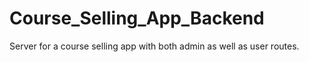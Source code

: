 # Course_Selling_App_Backend
Server for a course selling app with both admin as well as user routes.

